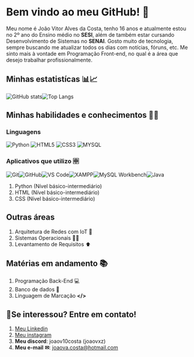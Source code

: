 # Bem vindo ao meu GitHub! 👋
Meu nome é João Vitor Alves da Costa, tenho 16 anos e atualmente estou no 2º ano do Ensino médio no **SESI**, além de também estar cursando Desenvolvimento de Sistemas no **SENAI**. 
Gosto muito de tecnologia, sempre buscando me atualizar todos os dias com notícias, fóruns, etc. Me sinto mais à vontade em Programação Front-end, no qual é a área que desejo trabalhar profissionalmente.
## Minhas estatistícas 📊📈
![GitHub stats](https://github-readme-stats.vercel.app/api?username=Joaovacosta&show_icons=true&theme=radical)![Top Langs](https://github-readme-stats.vercel.app/api/top-langs/?username=Joaovacosta&layout=compact&card_width=445_height=1000)


## Minhas habilidades e conhecimentos 🤹‍♂️
### **Linguagens**

![Python](https://img.shields.io/badge/Python-3776AB?style=for-the-badge&logo=python&logoColor=white) ![HTML5](https://img.shields.io/badge/HTML5-E34F26?style=for-the-badge&logo=html5&logoColor=white) ![CSS3](https://img.shields.io/badge/CSS3-1572B6?style=for-the-badge&logo=css3&logoColor=white) ![MYSQL](https://img.shields.io/badge/MySQL-4479A1?style=for-the-badge&logo=mysql&logoColor=white)

### Aplicativos que utilizo 🈸
![Git](https://img.shields.io/badge/Git-F05032?style=for-the-badge&logo=git&logoColor=white)![GitHub](https://img.shields.io/badge/GitHub-181717?style=for-the-badge&logo=github&logoColor=white)![VS Code](https://img.shields.io/badge/VS%20Code-007ACC?style=for-the-badge&logo=visual-studio-code&logoColor=white)![XAMPP](https://img.shields.io/badge/XAMPP-FB503B?style=for-the-badge&logo=xampp&logoColor=white)![MySQL Workbench](https://img.shields.io/badge/MySQL_Workbench-4479A1?style=for-the-badge&logo=mysql&logoColor=white)![Java](https://img.shields.io/badge/Java-007396?style=for-the-badge&logo=java&logoColor=white)



1. Python (Nível básico-intermediário)
2. HTML (Nível básico-intermediário)
3. CSS (Nível básico-intermediário)
## **Outras áreas**  
1. Arquitetura de Redes com IoT 🥅
2. Sistemas Operacionais 🐧📱
3. Levantamento de Requisitos ⬆
## Matérias em andamento 📚
1. Programação Back-End 💻
2. Banco de dados 🎲
3. Linguagem de Marcação **</>**
## 🧾Se interessou? Entre em contato!
1. [Meu Linkedin](https://www.linkedin.com/in/jo%C3%A3o-vitor-alves-160691356/)
2. [Meu instagram](https://instagram.com/joaov10costa)
3. **Meu discord**: joaov10costa (joaovxz)
4. **Meu e-mail** **✉**: joaova.costa@hotmail.com

